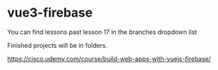 # vue3-firebase

You can find lessons past lesson 17 in the branches dropdown list

Finished projects will be in folders.

https://cisco.udemy.com/course/build-web-apps-with-vuejs-firebase/
